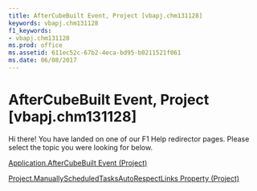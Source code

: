 ```yaml
---
title: AfterCubeBuilt Event, Project [vbapj.chm131128]
keywords: vbapj.chm131128
f1_keywords:
- vbapj.chm131128
ms.prod: office
ms.assetid: 611ec52c-67b2-4eca-bd95-b0211521f061
ms.date: 06/08/2017
---
```



# AfterCubeBuilt Event, Project [vbapj.chm131128]

Hi there! You have landed on one of our F1 Help redirector pages. Please select the topic you were looking for below.

[Application.AfterCubeBuilt Event (Project)](http://msdn.microsoft.com/library/f57a3391-dbbe-42eb-cf99-205b754c7cc1%28Office.15%29.aspx)

[Project.ManuallyScheduledTasksAutoRespectLinks Property (Project)](http://msdn.microsoft.com/library/158b13c8-5829-8e68-804f-fd96913e295d%28Office.15%29.aspx)


